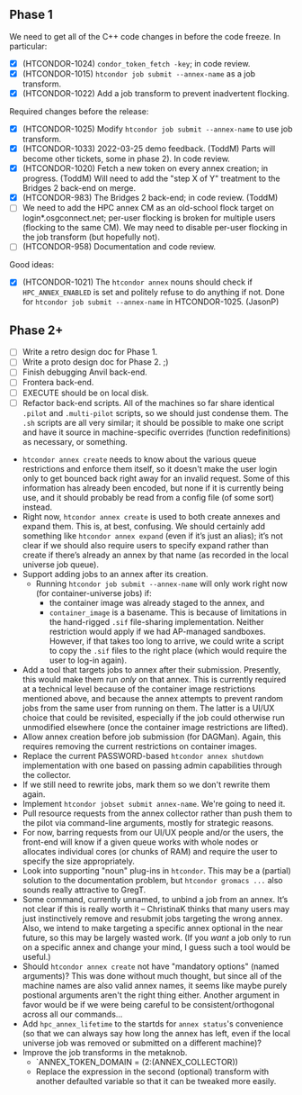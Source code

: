 Phase 1
-------

We need to get all of the C++ code changes in before the code freeze.
In particular:
- [x]  (HTCONDOR-1024)  `condor_token_fetch -key`; in code review.
- [x]  (HTCONDOR-1015)  `htcondor job submit --annex-name` as a job transform.
- [x]  (HTCONDOR-1022)  Add a job transform to prevent inadvertent flocking.

Required changes before the release:
- [x]  (HTCONDOR-1025)  Modify `htcondor job submit --annex-name` to use job transform.
- [x]  (HTCONDOR-1033)  2022-03-25 demo feedback.  (ToddM)  Parts will become other tickets, some in
       phase 2).  In code review.
- [x]  (HTCONDOR-1020)  Fetch a new token on every annex creation;
       in progress.  (ToddM)  Will need to add the "step X of Y" treatment
       to the Bridges 2 back-end on merge.
- [x]  (HTCONDOR-983)   The Bridges 2 back-end; in code review.  (ToddM)         
- [ ]  We need to add the HPC annex CM as an old-school flock target on login*.osgconnect.net;
       per-user flocking is broken for multiple users (flocking to the same CM).  We may need
       to disable per-user flocking in the job transform (but hopefully not).
- [ ]  (HTCONDOR-958)   Documentation and code review.

Good ideas:
- [x]  (HTCONDOR-1021)  The `htcondor annex` nouns should check if `HPC_ANNEX_ENABLED`
       is set and politely refuse to do anything if not.  Done for `htcondor job submit --annex-name`
       in HTCONDOR-1025.  (JasonP)

Phase 2+
--------

- [ ]  Write a retro design doc for Phase 1.
- [ ]  Write a proto design doc for Phase 2. ;)
- [ ]  Finish debugging Anvil back-end.
- [ ]  Frontera back-end.
- [ ]  EXECUTE should be on local disk.
- [ ]  Refactor back-end scripts.  All of the machines so far share identical
       `.pilot` and `.multi-pilot` scripts, so we should just condense them.
       The `.sh` scripts are all very similar; it should be possible to make
       one script and have it source in machine-specific overrides (function
       redefinitions) as necessary, or something.
- `htcondor annex create` needs to know about the various queue restrictions
  and enforce them itself, so it doesn't make the user login only to get
  bounced back right away for an invalid request.  Some of this information
  has already been encoded, but none if it is currently being use, and it
  should probably be read from a config file   (of some sort) instead. 
- Right now, `htcondor annex create` is used to both create annexes and expand
  them.  This is, at best, confusing.  We should certainly add something like
  `htcondor annex expand` (even if it’s just an alias); it’s not clear if we
  should also require users to specify expand rather than create if there’s
  already an annex by that name (as recorded in the local universe job queue).
- Support adding jobs to an annex after its creation.
  - Running `htcondor job submit --annex-name` will only work right now
    (for container-universe jobs) if:
    - the container image was already staged to the annex, and
    - `container_image` is a basename.
    This is because of limitations in the hand-rigged `.sif` file-sharing
    implementation.  Neither restriction would apply if we had AP-managed
    sandboxes.  However, if that takes too long to arrive, we could write
    a script to copy the `.sif` files to the right place (which would require
    the user to log-in again).
- Add a tool that targets jobs to annex after their submission.  Presently,
  this would make them run _only_ on that annex.  This is currently required
  at a technical level because of the container image restrictions mentioned
  above, and because the annex attempts to prevent random jobs from the same
  user from running on them.  The latter is a UI/UX choice that could be
  revisited, especially if the job could otherwise run unmodified elsewhere
  (once the container image restrictions are lifted).
- Allow annex creation before job submission (for DAGMan).  Again, this
  requires removing the current restrictions on container images.
- Replace the current PASSWORD-based `htcondor annex shutdown` implementation
  with one based on passing admin capabilities through the collector.
- If we still need to rewrite jobs, mark them so we don't rewrite them again.
- Implement `htcondor jobset submit annex-name`.  We're going to need it.
- Pull resource requests from the annex collector rather than push them to
  the pilot via command-line arguments, mostly for strategic reasons.
- For now, barring requests from our UI/UX people and/or the users, the
  front-end will know if a given queue works with whole nodes or allocates
  individual cores (or chunks of RAM) and require the user to specify the
  size appropriately.
- Look into supporting "noun" plug-ins in `htcondor`.  This may be a (partial)
  solution to the documentation problem, but `htcondor gromacs ...` also
  sounds really attractive to GregT.
- Some command, currently unnamed, to unbind a job from an annex.  It’s not
  clear if this is really worth it – ChristinaK thinks that many users may
  just instinctively remove and resubmit jobs targeting the wrong annex.  Also,
  we intend to make targeting a specific annex optional in the near future, so
  this may be largely wasted work.  (If you _want_ a job only to run on a
  specific annex and change your mind, I guess such a tool would be useful.)
- Should `htcondor annex create` not have "mandatory options" (named
  arguments)?  This was done without much thought, but since all of the
  machine names are also valid annex names, it seems like maybe
  purely postional arguments aren't the right thing either.  Another argument
  in favor would be if we were being careful to be consistent/orthogonal
  across all our commands...
- Add `hpc_annex_lifetime` to the startds for `annex status`'s convenience
  (so that we can always say how long the annex has left, even if the local
  universe job was removed or submitted on a different machine)?
- Improve the job transforms in the metaknob.
  - `ANNEX_TOKEN_DOMAIN = $(2:$(ANNEX_COLLECTOR))
  - Replace the expression in the second (optional) transform with another
    defaulted variable so that it can be tweaked more easily.

